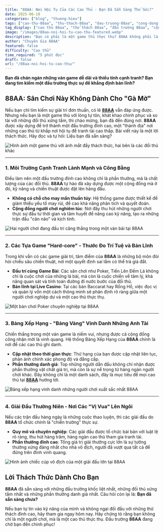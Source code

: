 ```yaml
---
title: "88AA: Nơi Hội Tụ Của Các Cao Thủ - Bạn Đã Sẵn Sàng Thử Sức?"
date: 2025-06-10
categories: ["blog", "thuong-hieu"]
tags: ["cao-thu-88aa", "thu-thach-88aa", "dau-truong-88aa", "cong-dong-game-thu", "ky-nang-game"]
tag_display: ["cao thủ 88aa", "thử thách 88aa", "đấu trường 88aa", "cộng đồng game thủ", "kỹ năng game"]
image: "/images/88aa-noi-hoi-tu-cao-thu-featured.webp"
description: "Bạn có phải là một game thủ thực thụ? 88AA không phải là sân chơi cho những tay mơ. Đây là đấu trường đỉnh cao, nơi hội tụ của các cao thủ. Hãy đọc và xem bạn đã sẵn sàng thử sức chưa."
author: "Chuyên Gia 88AA"
featured: false
difficulty: "Cao thủ"
time_required: "5 phút đọc"
draft: false
url: "/88aa-noi-hoi-tu-cao-thu/"
---
```



**Bạn đã chán ngán những ván game dễ dãi và thiếu tính cạnh tranh? Bạn đang tìm kiếm một đấu trường thực sự để khẳng định bản lĩnh?**
## **88AA**: Sân Chơi Này Không Dành Cho "Gà Mờ"


Nếu bạn chỉ tìm kiếm sự giải trí đơn thuần, có lẽ [**88AA**](https://88aa.com.co "88AA") vẫn đáp ứng được. Nhưng nếu bạn là một game thủ với lòng tự tôn, khát khao chinh phục và so tài với những đối thủ xứng tầm, thì chào mừng, bạn đã đến đúng nơi. **88AA** được xây dựng để trở thành một đấu trường đỉnh cao, một "thánh địa" nơi những cao thủ từ khắp nơi hội tụ để tranh tài cao thấp. Bài viết này là một lời thách thức. Hãy đọc và tự hỏi: Liệu bạn đã sẵn sàng?


![Hình ảnh một game thủ với ánh mắt đầy thách thức, hai bên là các đối thủ khác](/images/88aa-noi-hoi-tu-cao-thu-featured.webp)


---


### 1. Môi Trường Cạnh Tranh Lành Mạnh và Công Bằng


Điều làm nên một đấu trường đỉnh cao không chỉ là phần thưởng, mà là chất lượng của các đối thủ. **88AA** tự hào đã xây dựng được một cộng đồng mà ở đó, kỹ năng và chiến thuật được đặt lên hàng đầu.
- **Không có chỗ cho may mắn thuần túy**: Hệ thống game được thiết kế để giảm thiểu yếu tố may rủi, đề cao khả năng phân tích và quyết đoán.
- **Cộng đồng người chơi nghiêm túc**: Nơi đây thu hút những người chơi thực sự đầu tư thời gian và tâm huyết để nâng cao kỹ năng, tạo ra những trận đấu "cân não" và kịch tính.


![Hai người chơi đang đấu trí căng thẳng trong một ván bài tại 88AA](/images/dau-tri-cang-thang-88aa.webp)


---


### 2. Các Tựa Game "Hard-core" - Thước Đo Trí Tuệ và Bản Lĩnh


Trong khi vẫn có các game giải trí, tâm điểm của **88AA** là những bộ môn đòi hỏi chiều sâu chiến thuật, nơi một quyết định sai lầm có thể trả giá đắt.
- **Đấu trí cùng Game Bài**: Các sân chơi như Poker, Tiến Lên Đếm Lá không chỉ là cuộc chơi của những lá bài, mà còn là cuộc chiến về tâm lý, khả năng quan sát và tính toán đường đi nước bước của đối thủ.
- **Bản lĩnh tại Live Casino**: Tại các bàn Baccarat hay Rồng Hổ, việc đọc vị và quản lý vốn một cách thông minh sẽ phân định rõ ràng giữa một người chơi nghiệp dư và một cao thủ thực thụ.


![Một bàn chơi Poker chuyên nghiệp tại 88AA](/images/ban-choi-poker-dinh-cao-88aa.webp)


---


### 3. Bảng Xếp Hạng - "Bảng Vàng" Vinh Danh Những Anh Tài


Chiến thắng trong một ván game là niềm vui, nhưng được cả cộng đồng công nhận mới là vinh quang. Hệ thống Bảng Xếp Hạng của **88AA** chính là nơi để các cao thủ ghi danh.
- **Cập nhật theo thời gian thực**: Thứ hạng của bạn được cập nhật liên tục, phản ánh chính xác phong độ và đẳng cấp.
- **Phần thưởng danh giá**: Top những người dẫn đầu không chỉ nhận được phần thưởng vật chất giá trị, mà còn là sự nể trọng từ hàng ngàn người chơi khác. Đây không chỉ là một danh sách, đây là mục tiêu để mọi cao thủ tại [**88AA**](https://88aa.com.co "88AA") hướng tới.


![Bảng xếp hạng vinh danh những người chơi xuất sắc nhất 88AA](/images/bang-xep-hang-cao-thu-88aa.webp)


---


### 4. Giải Đấu Thường Niên - Nơi Các "Vị Vua" Lên Ngôi


Nếu các trận đấu hàng ngày là những cuộc thao luyện, thì các giải đấu do **88AA** tổ chức chính là "chiến trường" thực sự.
- **Quy mô và chuyên nghiệp**: Các giải đấu được tổ chức bài bản với luật lệ rõ ràng, thu hút hàng trăm, hàng ngàn cao thủ tham gia tranh tài.
- **Phần thưởng đỉnh cao**: Tổng giá trị giải thưởng cực lớn là sự tưởng thưởng xứng đáng nhất cho nhà vô địch, người đã vượt qua tất cả để đứng trên đỉnh vinh quang.


![Hình ảnh chiếc cúp vô địch của một giải đấu lớn tại 88AA](/images/cup-vo-dich-giai-dau-88aa.webp)


## Lời Thách Thức Dành Cho Bạn


**88AA** đã sẵn sàng với những đấu trường khốc liệt nhất, những đối thủ xứng tầm nhất và những phần thưởng danh giá nhất. Câu hỏi còn lại là: **Bạn đã sẵn sàng chưa?**

Nếu bạn tự tin vào kỹ năng của mình và không ngại đối đầu với những thử thách đỉnh cao, hãy tham gia ngay hôm nay. Hãy chứng tỏ rằng bạn không chỉ là một người chơi, mà là một cao thủ thực thụ. Đấu trường **88AA** đang chờ bạn đến chinh phục!


